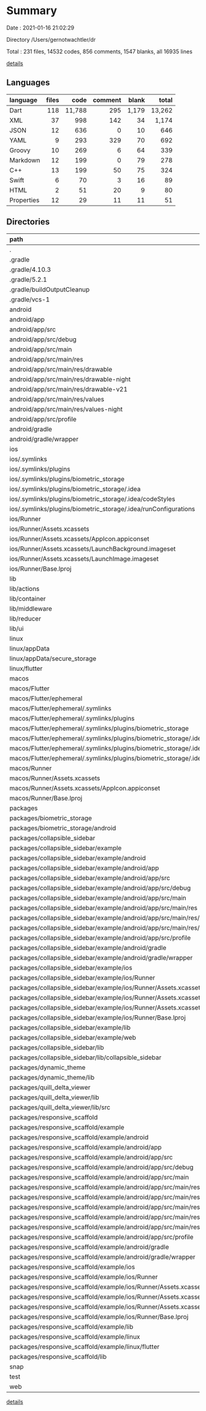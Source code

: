 # Summary

Date : 2021-01-16 21:02:29

Directory /Users/gernotwachtler/dr

Total : 231 files,  14532 codes, 856 comments, 1547 blanks, all 16935 lines

[details](details.md)

## Languages
| language | files | code | comment | blank | total |
| :--- | ---: | ---: | ---: | ---: | ---: |
| Dart | 118 | 11,788 | 295 | 1,179 | 13,262 |
| XML | 37 | 998 | 142 | 34 | 1,174 |
| JSON | 12 | 636 | 0 | 10 | 646 |
| YAML | 9 | 293 | 329 | 70 | 692 |
| Groovy | 10 | 269 | 6 | 64 | 339 |
| Markdown | 12 | 199 | 0 | 79 | 278 |
| C++ | 13 | 199 | 50 | 75 | 324 |
| Swift | 6 | 70 | 3 | 16 | 89 |
| HTML | 2 | 51 | 20 | 9 | 80 |
| Properties | 12 | 29 | 11 | 11 | 51 |

## Directories
| path | files | code | comment | blank | total |
| :--- | ---: | ---: | ---: | ---: | ---: |
| . | 231 | 14,532 | 856 | 1,547 | 16,935 |
| .gradle | 4 | 1 | 1 | 4 | 6 |
| .gradle/4.10.3 | 1 | 0 | 0 | 1 | 1 |
| .gradle/5.2.1 | 1 | 0 | 0 | 1 | 1 |
| .gradle/buildOutputCleanup | 1 | 1 | 1 | 1 | 3 |
| .gradle/vcs-1 | 1 | 0 | 0 | 1 | 1 |
| android | 16 | 198 | 50 | 38 | 286 |
| android/app | 11 | 154 | 49 | 26 | 229 |
| android/app/src | 10 | 86 | 49 | 13 | 148 |
| android/app/src/debug | 1 | 4 | 3 | 1 | 8 |
| android/app/src/main | 8 | 78 | 43 | 11 | 132 |
| android/app/src/main/res | 7 | 38 | 32 | 9 | 79 |
| android/app/src/main/res/drawable | 1 | 4 | 7 | 2 | 13 |
| android/app/src/main/res/drawable-night | 1 | 4 | 0 | 3 | 7 |
| android/app/src/main/res/drawable-v21 | 1 | 4 | 7 | 2 | 13 |
| android/app/src/main/res/values | 2 | 13 | 9 | 1 | 23 |
| android/app/src/main/res/values-night | 2 | 13 | 9 | 1 | 23 |
| android/app/src/profile | 1 | 4 | 3 | 1 | 8 |
| android/gradle | 1 | 5 | 1 | 1 | 7 |
| android/gradle/wrapper | 1 | 5 | 1 | 1 | 7 |
| ios | 12 | 448 | 2 | 9 | 459 |
| ios/.symlinks | 4 | 133 | 0 | 0 | 133 |
| ios/.symlinks/plugins | 4 | 133 | 0 | 0 | 133 |
| ios/.symlinks/plugins/biometric_storage | 4 | 133 | 0 | 0 | 133 |
| ios/.symlinks/plugins/biometric_storage/.idea | 4 | 133 | 0 | 0 | 133 |
| ios/.symlinks/plugins/biometric_storage/.idea/codeStyles | 2 | 121 | 0 | 0 | 121 |
| ios/.symlinks/plugins/biometric_storage/.idea/runConfigurations | 1 | 6 | 0 | 0 | 6 |
| ios/Runner | 8 | 315 | 2 | 9 | 326 |
| ios/Runner/Assets.xcassets | 4 | 233 | 0 | 5 | 238 |
| ios/Runner/Assets.xcassets/AppIcon.appiconset | 1 | 122 | 0 | 1 | 123 |
| ios/Runner/Assets.xcassets/LaunchBackground.imageset | 1 | 52 | 0 | 1 | 53 |
| ios/Runner/Assets.xcassets/LaunchImage.imageset | 2 | 59 | 0 | 3 | 62 |
| ios/Runner/Base.lproj | 2 | 69 | 2 | 1 | 72 |
| lib | 101 | 9,799 | 104 | 927 | 10,830 |
| lib/actions | 13 | 410 | 3 | 93 | 506 |
| lib/container | 25 | 1,220 | 3 | 155 | 1,378 |
| lib/middleware | 12 | 1,315 | 8 | 122 | 1,445 |
| lib/reducer | 13 | 1,149 | 18 | 136 | 1,303 |
| lib/ui | 31 | 4,292 | 19 | 251 | 4,562 |
| linux | 7 | 104 | 25 | 36 | 165 |
| linux/appData | 2 | 2 | 0 | 0 | 2 |
| linux/appData/secure_storage | 2 | 2 | 0 | 0 | 2 |
| linux/flutter | 2 | 16 | 7 | 9 | 32 |
| macos | 9 | 574 | 3 | 12 | 589 |
| macos/Flutter | 5 | 147 | 3 | 4 | 154 |
| macos/Flutter/ephemeral | 4 | 133 | 0 | 0 | 133 |
| macos/Flutter/ephemeral/.symlinks | 4 | 133 | 0 | 0 | 133 |
| macos/Flutter/ephemeral/.symlinks/plugins | 4 | 133 | 0 | 0 | 133 |
| macos/Flutter/ephemeral/.symlinks/plugins/biometric_storage | 4 | 133 | 0 | 0 | 133 |
| macos/Flutter/ephemeral/.symlinks/plugins/biometric_storage/.idea | 4 | 133 | 0 | 0 | 133 |
| macos/Flutter/ephemeral/.symlinks/plugins/biometric_storage/.idea/codeStyles | 2 | 121 | 0 | 0 | 121 |
| macos/Flutter/ephemeral/.symlinks/plugins/biometric_storage/.idea/runConfigurations | 1 | 6 | 0 | 0 | 6 |
| macos/Runner | 4 | 427 | 0 | 8 | 435 |
| macos/Runner/Assets.xcassets | 1 | 68 | 0 | 1 | 69 |
| macos/Runner/Assets.xcassets/AppIcon.appiconset | 1 | 68 | 0 | 1 | 69 |
| macos/Runner/Base.lproj | 1 | 339 | 0 | 1 | 340 |
| packages | 72 | 2,764 | 605 | 432 | 3,801 |
| packages/biometric_storage | 1 | 2 | 0 | 0 | 2 |
| packages/biometric_storage/android | 1 | 2 | 0 | 0 | 2 |
| packages/collapsible_sidebar | 31 | 1,305 | 218 | 180 | 1,703 |
| packages/collapsible_sidebar/example | 22 | 583 | 96 | 77 | 756 |
| packages/collapsible_sidebar/example/android | 10 | 145 | 42 | 29 | 216 |
| packages/collapsible_sidebar/example/android/app | 6 | 101 | 41 | 18 | 160 |
| packages/collapsible_sidebar/example/android/app/src | 5 | 52 | 38 | 6 | 96 |
| packages/collapsible_sidebar/example/android/app/src/debug | 1 | 4 | 3 | 1 | 8 |
| packages/collapsible_sidebar/example/android/app/src/main | 3 | 44 | 32 | 4 | 80 |
| packages/collapsible_sidebar/example/android/app/src/main/res | 2 | 13 | 16 | 3 | 32 |
| packages/collapsible_sidebar/example/android/app/src/main/res/drawable | 1 | 4 | 7 | 2 | 13 |
| packages/collapsible_sidebar/example/android/app/src/main/res/values | 1 | 9 | 9 | 1 | 19 |
| packages/collapsible_sidebar/example/android/app/src/profile | 1 | 4 | 3 | 1 | 8 |
| packages/collapsible_sidebar/example/android/gradle | 1 | 5 | 1 | 1 | 7 |
| packages/collapsible_sidebar/example/android/gradle/wrapper | 1 | 5 | 1 | 1 | 7 |
| packages/collapsible_sidebar/example/ios | 7 | 222 | 2 | 9 | 233 |
| packages/collapsible_sidebar/example/ios/Runner | 7 | 222 | 2 | 9 | 233 |
| packages/collapsible_sidebar/example/ios/Runner/Assets.xcassets | 3 | 148 | 0 | 4 | 152 |
| packages/collapsible_sidebar/example/ios/Runner/Assets.xcassets/AppIcon.appiconset | 1 | 122 | 0 | 1 | 123 |
| packages/collapsible_sidebar/example/ios/Runner/Assets.xcassets/LaunchImage.imageset | 2 | 26 | 0 | 3 | 29 |
| packages/collapsible_sidebar/example/ios/Runner/Base.lproj | 2 | 61 | 2 | 2 | 65 |
| packages/collapsible_sidebar/example/lib | 1 | 133 | 0 | 11 | 144 |
| packages/collapsible_sidebar/example/web | 2 | 48 | 5 | 5 | 58 |
| packages/collapsible_sidebar/lib | 6 | 630 | 90 | 71 | 791 |
| packages/collapsible_sidebar/lib/collapsible_sidebar | 5 | 334 | 90 | 40 | 464 |
| packages/dynamic_theme | 6 | 348 | 141 | 69 | 558 |
| packages/dynamic_theme/lib | 2 | 172 | 37 | 40 | 249 |
| packages/quill_delta_viewer | 3 | 192 | 38 | 26 | 256 |
| packages/quill_delta_viewer/lib | 2 | 176 | 6 | 18 | 200 |
| packages/quill_delta_viewer/lib/src | 1 | 174 | 6 | 16 | 196 |
| packages/responsive_scaffold | 31 | 917 | 208 | 157 | 1,282 |
| packages/responsive_scaffold/example | 27 | 575 | 130 | 100 | 805 |
| packages/responsive_scaffold/example/android | 12 | 153 | 53 | 31 | 237 |
| packages/responsive_scaffold/example/android/app | 8 | 110 | 52 | 20 | 182 |
| packages/responsive_scaffold/example/android/app/src | 7 | 64 | 49 | 9 | 122 |
| packages/responsive_scaffold/example/android/app/src/debug | 1 | 4 | 3 | 1 | 8 |
| packages/responsive_scaffold/example/android/app/src/main | 5 | 56 | 43 | 7 | 106 |
| packages/responsive_scaffold/example/android/app/src/main/res | 4 | 26 | 32 | 6 | 64 |
| packages/responsive_scaffold/example/android/app/src/main/res/drawable | 1 | 4 | 7 | 2 | 13 |
| packages/responsive_scaffold/example/android/app/src/main/res/drawable-v21 | 1 | 4 | 7 | 2 | 13 |
| packages/responsive_scaffold/example/android/app/src/main/res/values | 1 | 9 | 9 | 1 | 19 |
| packages/responsive_scaffold/example/android/app/src/main/res/values-night | 1 | 9 | 9 | 1 | 19 |
| packages/responsive_scaffold/example/android/app/src/profile | 1 | 4 | 3 | 1 | 8 |
| packages/responsive_scaffold/example/android/gradle | 1 | 5 | 1 | 1 | 7 |
| packages/responsive_scaffold/example/android/gradle/wrapper | 1 | 5 | 1 | 1 | 7 |
| packages/responsive_scaffold/example/ios | 7 | 222 | 2 | 9 | 233 |
| packages/responsive_scaffold/example/ios/Runner | 7 | 222 | 2 | 9 | 233 |
| packages/responsive_scaffold/example/ios/Runner/Assets.xcassets | 3 | 148 | 0 | 4 | 152 |
| packages/responsive_scaffold/example/ios/Runner/Assets.xcassets/AppIcon.appiconset | 1 | 122 | 0 | 1 | 123 |
| packages/responsive_scaffold/example/ios/Runner/Assets.xcassets/LaunchImage.imageset | 2 | 26 | 0 | 3 | 29 |
| packages/responsive_scaffold/example/ios/Runner/Base.lproj | 2 | 61 | 2 | 2 | 65 |
| packages/responsive_scaffold/example/lib | 1 | 78 | 5 | 4 | 87 |
| packages/responsive_scaffold/example/linux | 5 | 94 | 25 | 36 | 155 |
| packages/responsive_scaffold/example/linux/flutter | 2 | 8 | 7 | 9 | 24 |
| packages/responsive_scaffold/lib | 1 | 314 | 46 | 42 | 402 |
| snap | 1 | 22 | 0 | 3 | 25 |
| test | 4 | 486 | 7 | 66 | 559 |
| web | 2 | 49 | 15 | 6 | 70 |

[details](details.md)